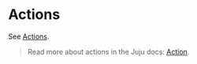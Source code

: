 # Actions

See [Actions](https://charmhub.io/postfix-relay-configurator/actions).

> Read more about actions in the Juju docs: [Action](https://juju.is/docs/juju/action).
